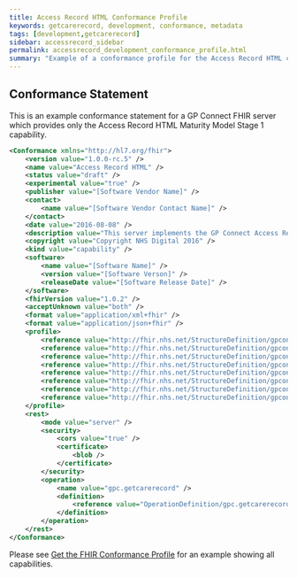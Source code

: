 ```yaml
---
title: Access Record HTML Conformance Profile
keywords: getcarerecord, development, conformance, metadata
tags: [development,getcarerecord]
sidebar: accessrecord_sidebar
permalink: accessrecord_development_conformance_profile.html
summary: "Example of a conformance profile for the Access Record HTML capability."
---
```


## Conformance Statement ##

This is an example conformance statement for a GP Connect FHIR server which provides only the Access Record HTML Maturity Model Stage 1 capability.

```xml
<Conformance xmlns="http://hl7.org/fhir">
	<version value="1.0.0-rc.5" />
	<name value="Access Record HTML" />
	<status value="draft" />
	<experimental value="true" />
	<publisher value="[Software Vendor Name]" />
	<contact>
		<name value="[Software Vendor Contact Name]" />
	</contact>
	<date value="2016-08-08" />
	<description value="This server implements the GP Connect Access Record HTML FHIR APIs" />
	<copyright value="Copyright NHS Digital 2016" />
	<kind value="capability" />
	<software>
		<name value="[Software Name]" />
		<version value="[Software Verson]" />
		<releaseDate value="[Software Release Date]" />
	</software>
	<fhirVersion value="1.0.2" />
	<acceptUnknown value="both" />
	<format value="application/xml+fhir" />
	<format value="application/json+fhir" />
 	<profile>
 		<reference value="http://fhir.nhs.net/StructureDefinition/gpconnect-patient-1"/>
		<reference value="http://fhir.nhs.net/StructureDefinition/gpconnect-operationoutcome-1"/>
		<reference value="http://fhir.nhs.net/StructureDefinition/gpconnect-practitioner-1"/>
		<reference value="http://fhir.nhs.net/StructureDefinition/gpconnect-location-1"/>
		<reference value="http://fhir.nhs.net/StructureDefinition/gpconnect-organization-1"/>
		<reference value="http://fhir.nhs.net/StructureDefinition/gpconnect-device-1"/>
		<reference value="http://fhir.nhs.net/StructureDefinition/gpconnect-searchset-bundle-1"/>
		<reference value="http://fhir.nhs.net/StructureDefinition/gpconnect-carerecord-composition-1"/>
	</profile>
	<rest>
		<mode value="server" />
		<security>
			<cors value="true" />
			<certificate>
				<blob />
			</certificate>
		</security>
		<operation>
			<name value="gpc.getcarerecord" />
			<definition>
				<reference value="OperationDefinition/gpc.getcarerecord" />
			</definition>
		</operation>
	</rest>
</Conformance>
```

Please see [Get the FHIR Conformance Profile](foundations_use_case_get_the_fhir_conformance_profile.html) for an example showing all capabilities. 
